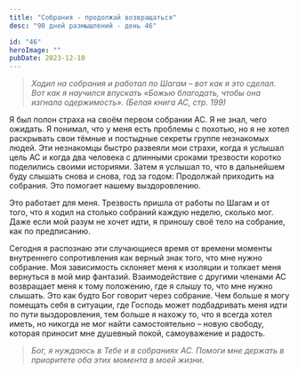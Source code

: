 ```yaml
---
title: "Собрания - продолжай возвращаться"
desc: "90 дней размышлений - день 46"

id: "46"
heroImage: ""
pubDate: 2023-12-10
---
```

> _Ходил на собрания и работал по Шагам – вот как я это сделал. Вот как я
> научился впускать «Божью благодать, чтобы она изгнала одержимость»._ _(Белая
> книга АС, стр. 199)_

Я был полон страха на своём первом собрании АС. Я не знал, чего ожидать. Я
понимал, что у меня есть проблемы с похотью, но я не хотел раскрывать свои
тёмные и постыдные секреты группе незнакомых людей. Эти незнакомцы быстро
развеяли мои страхи, когда я услышал цель АС и когда два человека с длинными
сроками трезвости коротко поделились своими историями. Затем я услышал то, что
в дальнейшем буду слышать снова и снова, год за годом: Продолжай приходить на
собрания. Это помогает нашему выздоровлению.

Это работает для меня. Трезвость пришла от работы по Шагам и от того, что я
ходил на столько собраний каждую неделю, сколько мог. Даже если мой разум не
хочет идти, я приношу своё тело на собрание, как по предписанию.

Сегодня я распознаю эти случающиеся время от времени моменты внутреннего
сопротивления как верный знак того, что мне нужно собрание. Моя зависимость
склоняет меня к изоляции и толкает меня вернуться в мой мир фантазий.
Взаимодействие с другими членами АС возвращает меня к тому положению, где я
слышу то, что мне нужно слышать. Это как будто Бог говорит через собрание. Чем
больше я могу помещать себя в ситуации, где Господь может подбадривать меня
идти по пути выздоровления, тем больше я нахожу то, что я всегда хотел иметь,
но никогда не мог найти самостоятельно – новую свободу, которая приносит мне
душевный покой, самоуважение и радость.

> _Бог, я нуждаюсь в Тебе и в собраниях АС. Помоги мне держать в приоритете
> оба этих момента в моей жизни._

